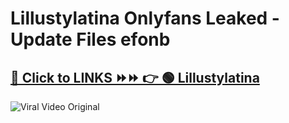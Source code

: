 
 # Lillustylatina Onlyfans Leaked - Update Files efonb

## <h2><a href="https://clipsfans.com/Lillustylatina&ref=git">🔗 Click to LINKS ⏩⏩ 👉 🟢 Lillustylatina </a></h2>

<a href="https://clipsfans.com/Lillustylatina&ref=git" rel="nofollow" data-target="animated-image.originalLink"><img src="https://i.ibb.co.com/xMMVF88/686577567.gif" alt="Viral Video Original" style="max-width: 100%; display: inline-block;" data-target="animated-image.originalImage"></a>

